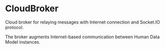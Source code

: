 # CloudBroker
Cloud broker for relaying messages with Internet connection and Socket.IO protocol.

The broker augments Internet-based communication between Human Data Model instances.
